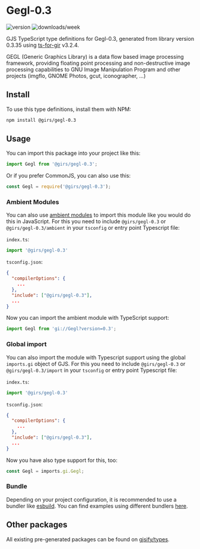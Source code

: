 
# Gegl-0.3

![version](https://img.shields.io/npm/v/@girs/gegl-0.3)
![downloads/week](https://img.shields.io/npm/dw/@girs/gegl-0.3)


GJS TypeScript type definitions for Gegl-0.3, generated from library version 0.3.35 using [ts-for-gir](https://github.com/gjsify/ts-for-gir) v3.2.4.

GEGL (Generic Graphics Library) is a data flow based image processing framework, providing floating point processing and non-destructive image processing capabilities to GNU Image Manipulation Program and other projects (imgflo, GNOME Photos, gcut, iconographer, …)

## Install

To use this type definitions, install them with NPM:
```bash
npm install @girs/gegl-0.3
```

## Usage

You can import this package into your project like this:
```ts
import Gegl from '@girs/gegl-0.3';
```

Or if you prefer CommonJS, you can also use this:
```ts
const Gegl = require('@girs/gegl-0.3');
```

### Ambient Modules

You can also use [ambient modules](https://github.com/gjsify/ts-for-gir/tree/main/packages/cli#ambient-modules) to import this module like you would do this in JavaScript.
For this you need to include `@girs/gegl-0.3` or `@girs/gegl-0.3/ambient` in your `tsconfig` or entry point Typescript file:

`index.ts`:
```ts
import '@girs/gegl-0.3'
```

`tsconfig.json`:
```json
{
  "compilerOptions": {
    ...
  },
  "include": ["@girs/gegl-0.3"],
  ...
}
```

Now you can import the ambient module with TypeScript support: 

```ts
import Gegl from 'gi://Gegl?version=0.3';
```

### Global import

You can also import the module with Typescript support using the global `imports.gi` object of GJS.
For this you need to include `@girs/gegl-0.3` or `@girs/gegl-0.3/import` in your `tsconfig` or entry point Typescript file:

`index.ts`:
```ts
import '@girs/gegl-0.3'
```

`tsconfig.json`:
```json
{
  "compilerOptions": {
    ...
  },
  "include": ["@girs/gegl-0.3"],
  ...
}
```

Now you have also type support for this, too:

```ts
const Gegl = imports.gi.Gegl;
```

### Bundle

Depending on your project configuration, it is recommended to use a bundler like [esbuild](https://esbuild.github.io/). You can find examples using different bundlers [here](https://github.com/gjsify/ts-for-gir/tree/main/examples).

## Other packages

All existing pre-generated packages can be found on [gjsify/types](https://github.com/gjsify/types).

